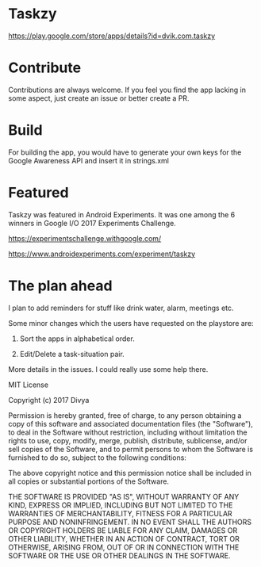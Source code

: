 # Taskzy

https://play.google.com/store/apps/details?id=dvik.com.taskzy

# Contribute

Contributions are always welcome. If you feel you find the app lacking in some aspect, just create an issue or better create a PR.

# Build

For building the app, you would have to generate your own keys for the Google Awareness API and insert it in strings.xml 

# Featured

Taskzy was featured in Android Experiments. It was one among the 6 winners in Google I/O 2017 Experiments Challenge.

https://experimentschallenge.withgoogle.com/

https://www.androidexperiments.com/experiment/taskzy


# The plan ahead

I plan to add reminders for stuff like drink water, alarm, meetings etc. 

Some minor changes which the users have requested on the playstore are:

1. Sort the apps in alphabetical order.

2. Edit/Delete a task-situation pair.

More details in the issues. I could really use some help there.


MIT License

Copyright (c) 2017 Divya

Permission is hereby granted, free of charge, to any person obtaining a copy
of this software and associated documentation files (the "Software"), to deal
in the Software without restriction, including without limitation the rights
to use, copy, modify, merge, publish, distribute, sublicense, and/or sell
copies of the Software, and to permit persons to whom the Software is
furnished to do so, subject to the following conditions:

The above copyright notice and this permission notice shall be included in all
copies or substantial portions of the Software.

THE SOFTWARE IS PROVIDED "AS IS", WITHOUT WARRANTY OF ANY KIND, EXPRESS OR
IMPLIED, INCLUDING BUT NOT LIMITED TO THE WARRANTIES OF MERCHANTABILITY,
FITNESS FOR A PARTICULAR PURPOSE AND NONINFRINGEMENT. IN NO EVENT SHALL THE
AUTHORS OR COPYRIGHT HOLDERS BE LIABLE FOR ANY CLAIM, DAMAGES OR OTHER
LIABILITY, WHETHER IN AN ACTION OF CONTRACT, TORT OR OTHERWISE, ARISING FROM,
OUT OF OR IN CONNECTION WITH THE SOFTWARE OR THE USE OR OTHER DEALINGS IN THE
SOFTWARE.

